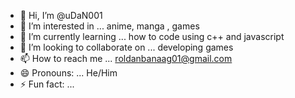- 👋 Hi, I’m @uDaN001
- 👀 I’m interested in ... anime, manga , games
- 🌱 I’m currently learning ... how to code using c++ and javascript
- 💞️ I’m looking to collaborate on ... developing games
- 📫 How to reach me ... roldanbanaag01@gmail.com
- 😄 Pronouns: ... He/Him
- ⚡ Fun fact: ... 

<!---
uDaN001/uDaN001 is a ✨ special ✨ repository because its `README.md` (this file) appears on your GitHub profile.
You can click the Preview link to take a look at your changes.
--->

